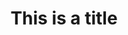 ---
title: This is a title
description: >-
  This is a desc
slug: 
identifiant: 
image: 
listing:
  title:
  description:
i18nlanguage: fr
ordre: 1
draft: false
style: style-2
---